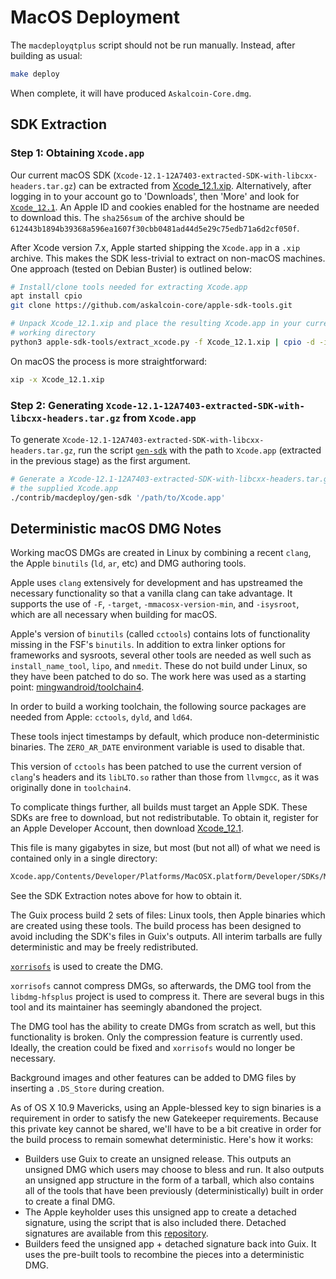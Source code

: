 # MacOS Deployment

The `macdeployqtplus` script should not be run manually. Instead, after building as usual:

```bash
make deploy
```

When complete, it will have produced `Askalcoin-Core.dmg`.

## SDK Extraction

### Step 1: Obtaining `Xcode.app`

Our current macOS SDK
(`Xcode-12.1-12A7403-extracted-SDK-with-libcxx-headers.tar.gz`) can be
extracted from
[Xcode_12.1.xip](https://download.developer.apple.com/Developer_Tools/Xcode_12.1/Xcode_12.1.xip).
Alternatively, after logging in to your account go to 'Downloads', then 'More'
and look for [`Xcode_12.1`](https://download.developer.apple.com/Developer_Tools/Xcode_12.1/Xcode_12.1.xip).
An Apple ID and cookies enabled for the hostname are needed to download this.
The `sha256sum` of the archive should be `612443b1894b39368a596ea1607f30cbb0481ad44d5e29c75edb71a6d2cf050f`.

After Xcode version 7.x, Apple started shipping the `Xcode.app` in a `.xip`
archive. This makes the SDK less-trivial to extract on non-macOS machines. One
approach (tested on Debian Buster) is outlined below:

```bash
# Install/clone tools needed for extracting Xcode.app
apt install cpio
git clone https://github.com/askalcoin-core/apple-sdk-tools.git

# Unpack Xcode_12.1.xip and place the resulting Xcode.app in your current
# working directory
python3 apple-sdk-tools/extract_xcode.py -f Xcode_12.1.xip | cpio -d -i
```

On macOS the process is more straightforward:

```bash
xip -x Xcode_12.1.xip
```

### Step 2: Generating `Xcode-12.1-12A7403-extracted-SDK-with-libcxx-headers.tar.gz` from `Xcode.app`

To generate `Xcode-12.1-12A7403-extracted-SDK-with-libcxx-headers.tar.gz`, run
the script [`gen-sdk`](./gen-sdk) with the path to `Xcode.app` (extracted in the
previous stage) as the first argument.

```bash
# Generate a Xcode-12.1-12A7403-extracted-SDK-with-libcxx-headers.tar.gz from
# the supplied Xcode.app
./contrib/macdeploy/gen-sdk '/path/to/Xcode.app'
```

## Deterministic macOS DMG Notes
Working macOS DMGs are created in Linux by combining a recent `clang`, the Apple
`binutils` (`ld`, `ar`, etc) and DMG authoring tools.

Apple uses `clang` extensively for development and has upstreamed the necessary
functionality so that a vanilla clang can take advantage. It supports the use of `-F`,
`-target`, `-mmacosx-version-min`, and `-isysroot`, which are all necessary when
building for macOS.

Apple's version of `binutils` (called `cctools`) contains lots of functionality missing in the
FSF's `binutils`. In addition to extra linker options for frameworks and sysroots, several
other tools are needed as well such as `install_name_tool`, `lipo`, and `nmedit`. These
do not build under Linux, so they have been patched to do so. The work here was used as
a starting point: [mingwandroid/toolchain4](https://github.com/mingwandroid/toolchain4).

In order to build a working toolchain, the following source packages are needed from
Apple: `cctools`, `dyld`, and `ld64`.

These tools inject timestamps by default, which produce non-deterministic binaries. The
`ZERO_AR_DATE` environment variable is used to disable that.

This version of `cctools` has been patched to use the current version of `clang`'s headers
and its `libLTO.so` rather than those from `llvmgcc`, as it was originally done in `toolchain4`.

To complicate things further, all builds must target an Apple SDK. These SDKs are free to
download, but not redistributable. To obtain it, register for an Apple Developer Account,
then download [Xcode_12.1](https://download.developer.apple.com/Developer_Tools/Xcode_12.1/Xcode_12.1.xip).

This file is many gigabytes in size, but most (but not all) of what we need is
contained only in a single directory:

```bash
Xcode.app/Contents/Developer/Platforms/MacOSX.platform/Developer/SDKs/MacOSX.sdk
```

See the SDK Extraction notes above for how to obtain it.

The Guix process build 2 sets of files: Linux tools, then Apple binaries which are
created using these tools. The build process has been designed to avoid including the
SDK's files in Guix's outputs. All interim tarballs are fully deterministic and may be freely
redistributed.

[`xorrisofs`](https://www.gnu.org/software/xorriso/) is used to create the DMG.

`xorrisofs` cannot compress DMGs, so afterwards, the DMG tool from the
`libdmg-hfsplus` project is used to compress it. There are several bugs in this
tool and its maintainer has seemingly abandoned the project.

The DMG tool has the ability to create DMGs from scratch as well, but this functionality is
broken. Only the compression feature is currently used. Ideally, the creation could be fixed
and `xorrisofs` would no longer be necessary.

Background images and other features can be added to DMG files by inserting a
`.DS_Store` during creation.

As of OS X 10.9 Mavericks, using an Apple-blessed key to sign binaries is a requirement in
order to satisfy the new Gatekeeper requirements. Because this private key cannot be
shared, we'll have to be a bit creative in order for the build process to remain somewhat
deterministic. Here's how it works:

- Builders use Guix to create an unsigned release. This outputs an unsigned DMG which
  users may choose to bless and run. It also outputs an unsigned app structure in the form
  of a tarball, which also contains all of the tools that have been previously (deterministically)
  built in order to create a final DMG.
- The Apple keyholder uses this unsigned app to create a detached signature, using the
  script that is also included there. Detached signatures are available from this [repository](https://github.com/askalcoin-core/askalcoin-detached-sigs).
- Builders feed the unsigned app + detached signature back into Guix. It uses the
  pre-built tools to recombine the pieces into a deterministic DMG.
